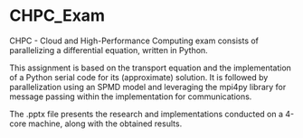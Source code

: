 # CHPC_Exam
CHPC - Cloud and High-Performance Computing exam consists of parallelizing a differential equation, written in Python. 

This assignment is based on the transport equation and the implementation of a Python serial code for its (approximate) solution. It is followed by parallelization using an SPMD model and leveraging the mpi4py library for message passing within the implementation for communications.

The .pptx file presents the research and implementations conducted on a 4-core machine, along with the obtained results.
